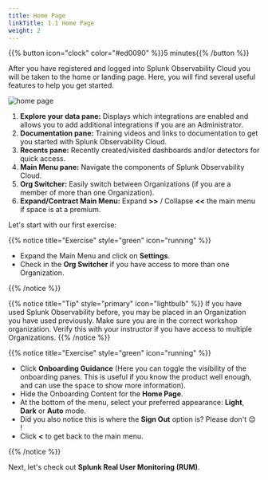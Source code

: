 ```yaml
---
title: Home Page
linkTitle: 1.1 Home Page
weight: 2
---
```


{{% button icon="clock" color="#ed0090" %}}5 minutes{{% /button %}}

After you have registered and logged into Splunk Observability Cloud you will be taken to the home or landing page. Here, you will find several useful features to help you get started.

![home page](../images/home-screen.png)

1. **Explore your data pane:** Displays which integrations are enabled and allows you to add additional integrations if you are an Administrator.
2. **Documentation pane:** Training videos and links to documentation to get you started with Splunk Observability Cloud.
3. **Recents pane:** Recently created/visited dashboards and/or detectors for quick access.
4. **Main Menu pane:** Navigate the components of Splunk Observability Cloud.
5. **Org Switcher:** Easily switch between Organizations (if you are a member of more than one Organization).
6. **Expand/Contract Main Menu:** Expand **>>** / Collapse **<<** the main menu if space is at a premium.

Let's start with our first exercise:

{{% notice title="Exercise" style="green" icon="running" %}}

* Expand the Main Menu and click on **Settings**.
* Check in the **Org Switcher** if you have access to more than one Organization.

{{% /notice %}}

{{% notice title="Tip" style="primary"  icon="lightbulb" %}}
If you have used Splunk Observability before, you may be placed in an Organization you have used previously. Make sure you are in the correct workshop organization. Verify this with your instructor if you have access to multiple Organizations.
{{% /notice %}}

{{% notice title="Exercise" style="green" icon="running" %}}

* Click **Onboarding Guidance** (Here you can toggle the visibility of the onboarding panes. This is useful if you know the product well enough, and can use the space to show more information).
* Hide the Onboarding Content for the **Home Page**.
* At the bottom of the menu, select your preferred appearance: **Light**, **Dark** or **Auto** mode.
* Did you also notice this is where the **Sign Out** option is? Please don't 😊 !
* Click **<** to get back to the main menu.

{{% /notice %}}

Next, let's check out **Splunk Real User Monitoring (RUM)**.
